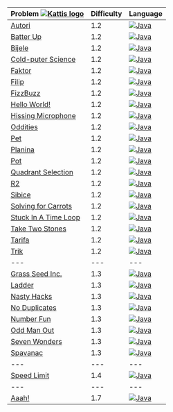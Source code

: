 | Problem [![Kattis logo](https://open.kattis.com/favicon)](https://open.kattis.com/problems) | Difficulty | Language                                                                                                              |
| ---                                                                                         | ---        | ---                                                                                                                   |
| [Autori](https://open.kattis.com/problems/autori)                                           | 1.2        | [![Java](https://www.google.com/s2/favicons?domain=java.com)](../master/1.2/Autori/Autori.java)                       |
| [Batter Up](https://open.kattis.com/problems/batterup)                                      | 1.2        | [![Java](https://www.google.com/s2/favicons?domain=java.com)](../master/1.2/BatterUp/BatterUp.java)                   |
| [Bijele](https://open.kattis.com/problems/bijele)                                           | 1.2        | [![Java](https://www.google.com/s2/favicons?domain=java.com)](../master/1.2/Bijele/Bijele.java)                       |
| [Cold-puter Science](https://open.kattis.com/problems/cold)                                 | 1.2        | [![Java](https://www.google.com/s2/favicons?domain=java.com)](../master/1.2/ColdPuterScience/ColdPuterScience.java)   |
| [Faktor](https://open.kattis.com/problems/faktor)                                           | 1.2        | [![Java](https://www.google.com/s2/favicons?domain=java.com)](../master/1.2/Faktor/Faktor.java)                       |
| [Filip](https://open.kattis.com/problems/filip)                                             | 1.2        | [![Java](https://www.google.com/s2/favicons?domain=java.com)](../master/1.2/Filip/Filip.java)                         |
| [FizzBuzz](https://open.kattis.com/problems/trik)                                           | 1.2        | [![Java](https://www.google.com/s2/favicons?domain=java.com)](../master/1.2/FizzBuzz/FizzBuzz.java)                   |
| [Hello World!](https://open.kattis.com/problems/hello)                                      | 1.2        | [![Java](https://www.google.com/s2/favicons?domain=java.com)](../master/1.2/HelloWorld/HelloWorld.java)               |
| [Hissing Microphone](https://open.kattis.com/problems/hissingmicrophone)                    | 1.2        | [![Java](https://www.google.com/s2/favicons?domain=java.com)](../master/1.2/HissingMicrophone/HissingMicrophone.java) |
| [Oddities](https://open.kattis.com/problems/oddities)                                       | 1.2        | [![Java](https://www.google.com/s2/favicons?domain=java.com)](../master/1.2/Oddities/Oddities.java)                   |
| [Pet](https://open.kattis.com/problems/pet)                                                 | 1.2        | [![Java](https://www.google.com/s2/favicons?domain=java.com)](../master/1.2/Pet/Pet.java)                             |
| [Planina](https://open.kattis.com/problems/planina)                                         | 1.2        | [![Java](https://www.google.com/s2/favicons?domain=java.com)](../master/1.2/Planina/Planina.java)                     |
| [Pot](https://open.kattis.com/problems/pot)                                                 | 1.2        | [![Java](https://www.google.com/s2/favicons?domain=java.com)](../master/1.2/Pot/Pot.java)                             |
| [Quadrant Selection](https://open.kattis.com/problems/quadrant)                             | 1.2        | [![Java](https://www.google.com/s2/favicons?domain=java.com)](../master/1.2/QuadrantSelection/QuadrantSelection.java) |
| [R2](https://open.kattis.com/problems/r2)                                                   | 1.2        | [![Java](https://www.google.com/s2/favicons?domain=java.com)](../master/1.2/R2/R2.java)                               |
| [Sibice](https://open.kattis.com/problems/sibice)                                           | 1.2        | [![Java](https://www.google.com/s2/favicons?domain=java.com)](../master/1.2/Sibice/Sibice.java)                       |
| [Solving for Carrots](https://open.kattis.com/problems/carrots)                             | 1.2        | [![Java](https://www.google.com/s2/favicons?domain=java.com)](../master/1.2/SolvingForCarrots/SolvingForCarrots.java) |
| [Stuck In A Time Loop](https://open.kattis.com/problems/timeloop)                           | 1.2        | [![Java](https://www.google.com/s2/favicons?domain=java.com)](../master/1.2/StuckInATimeLoop/StuckInATimeLoop.java)   |
| [Take Two Stones](https://open.kattis.com/problems/twostones)                               | 1.2        | [![Java](https://www.google.com/s2/favicons?domain=java.com)](../master/1.2/TakeTwoStones/TakeTwoStones.java)         |
| [Tarifa](https://open.kattis.com/problems/tarifa)                                           | 1.2        | [![Java](https://www.google.com/s2/favicons?domain=java.com)](../master/1.2/Tarifa/Tarifa.java)                       |
| [Trik](https://open.kattis.com/problems/trik)                                               | 1.2        | [![Java](https://www.google.com/s2/favicons?domain=java.com)](../master/1.2/Trik/Trik.java)                           |
| ---                                                                                         | ---        | ---                                                                                                                   |
| [Grass Seed Inc.](https://open.kattis.com/problems/grassseed)                               | 1.3        | [![Java](https://www.google.com/s2/favicons?domain=java.com)](../master/1.3/GrassSeedInc/GrassSeedInc.java)           |
| [Ladder](https://open.kattis.com/problems/ladder)                                           | 1.3        | [![Java](https://www.google.com/s2/favicons?domain=java.com)](../master/1.3/Ladder/Ladder.java)                       |
| [Nasty Hacks](https://open.kattis.com/problems/nastyhacks)                                  | 1.3        | [![Java](https://www.google.com/s2/favicons?domain=java.com)](../master/1.3/NastyHacks/NastyHacks.java)               |
| [No Duplicates](https://open.kattis.com/problems/nodup)                                     | 1.3        | [![Java](https://www.google.com/s2/favicons?domain=java.com)](../master/1.3/NoDuplicates/NoDuplicates.java)           |
| [Number Fun](https://open.kattis.com/problems/numberfun)                                    | 1.3        | [![Java](https://www.google.com/s2/favicons?domain=java.com)](../master/1.3/NumberFun/NumberFun.java)                 |
| [Odd Man Out](https://open.kattis.com/problems/oddmanout)                                   | 1.3        | [![Java](https://www.google.com/s2/favicons?domain=java.com)](../master/1.3/OddManOut/OddManOut.java)                 |
| [Seven Wonders](https://open.kattis.com/problems/sevenwonders)                              | 1.3        | [![Java](https://www.google.com/s2/favicons?domain=java.com)](../master/1.3/SevenWonders/SevenWonders.java)           |
| [Spavanac](https://open.kattis.com/problems/spavanac)                                       | 1.3        | [![Java](https://www.google.com/s2/favicons?domain=java.com)](../master/1.3/Spavanac/Spavanac.java)                   |
| ---                                                                                         | ---        | ---                                                                                                                   |
| [Speed Limit](https://open.kattis.com/problems/speedlimit)                                  | 1.4        | [![Java](https://www.google.com/s2/favicons?domain=java.com)](../master/1.4/SpeedLimit/SpeedLimit.java)               |
| ---                                                                                         | ---        | ---                                                                                                                   |
| [Aaah!](https://open.kattis.com/problems/aaah)                                              | 1.7        | [![Java](https://www.google.com/s2/favicons?domain=java.com)](../master/1.7/Aaah/Aaah.java)                           |